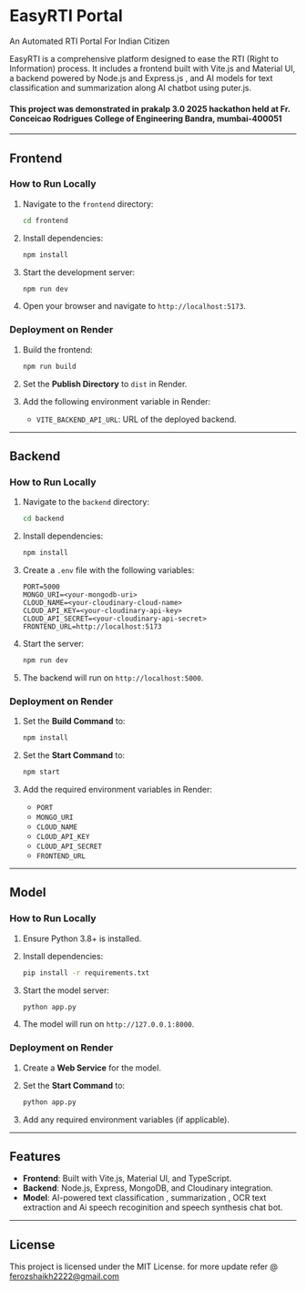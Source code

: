 # EasyRTI Portal

An Automated RTI Portal For Indian Citizen

EasyRTI is a comprehensive platform designed to ease the RTI (Right to Information) process. It includes a frontend built with Vite.js and Material UI, a backend powered by Node.js and Express.js , and AI models for text classification and summarization along AI chatbot using puter.js.
#### This project was demonstrated in prakalp 3.0 2025 hackathon held at Fr. Conceicao Rodrigues College of Engineering Bandra, mumbai-400051
---

## Frontend

### How to Run Locally

1. Navigate to the `frontend` directory:
   ```bash
   cd frontend
   ```

2. Install dependencies:
   ```bash
   npm install
   ```

3. Start the development server:
   ```bash
   npm run dev
   ```

4. Open your browser and navigate to `http://localhost:5173`.

### Deployment on Render

1. Build the frontend:
   ```bash
   npm run build
   ```

2. Set the **Publish Directory** to `dist` in Render.

3. Add the following environment variable in Render:
   - `VITE_BACKEND_API_URL`: URL of the deployed backend.

---

## Backend

### How to Run Locally

1. Navigate to the `backend` directory:
   ```bash
   cd backend
   ```

2. Install dependencies:
   ```bash
   npm install
   ```

3. Create a `.env` file with the following variables:
   ```env
   PORT=5000
   MONGO_URI=<your-mongodb-uri>
   CLOUD_NAME=<your-cloudinary-cloud-name>
   CLOUD_API_KEY=<your-cloudinary-api-key>
   CLOUD_API_SECRET=<your-cloudinary-api-secret>
   FRONTEND_URL=http://localhost:5173
   ```

4. Start the server:
   ```bash
   npm run dev
   ```

5. The backend will run on `http://localhost:5000`.

### Deployment on Render

1. Set the **Build Command** to:
   ```bash
   npm install
   ```

2. Set the **Start Command** to:
   ```bash
   npm start
   ```

3. Add the required environment variables in Render:
   - `PORT`
   - `MONGO_URI`
   - `CLOUD_NAME`
   - `CLOUD_API_KEY`
   - `CLOUD_API_SECRET`
   - `FRONTEND_URL`

---

## Model

### How to Run Locally

1. Ensure Python 3.8+ is installed.

2. Install dependencies:
   ```bash
   pip install -r requirements.txt
   ```

3. Start the model server:
   ```bash
   python app.py
   ```

4. The model will run on `http://127.0.0.1:8000`.

### Deployment on Render

1. Create a **Web Service** for the model.

2. Set the **Start Command** to:
   ```bash
   python app.py
   ```

3. Add any required environment variables (if applicable).

---

## Features

- **Frontend**: Built with Vite.js, Material UI, and TypeScript.
- **Backend**: Node.js, Express, MongoDB, and Cloudinary integration.
- **Model**: AI-powered text classification , summarization , OCR text extraction and Ai speech recoginition and speech synthesis chat bot.

---

## License

This project is licensed under the MIT License.
 for more update refer @ ferozshaikh2222@gmail.com
